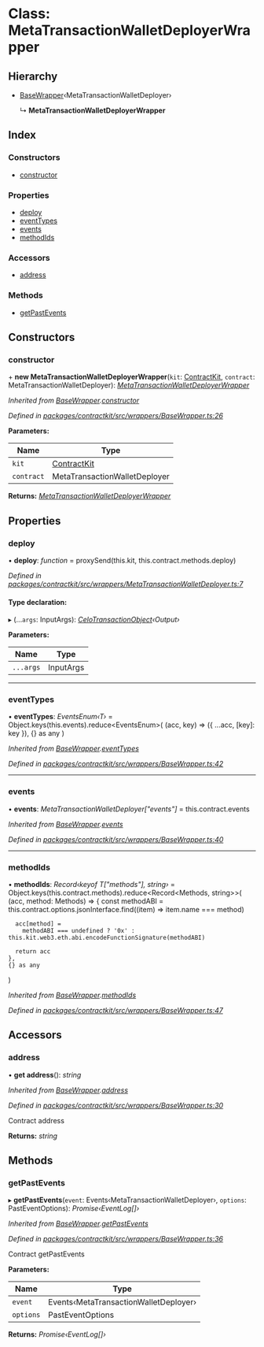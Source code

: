 # Class: MetaTransactionWalletDeployerWrapper

## Hierarchy

* [BaseWrapper](_wrappers_basewrapper_.basewrapper.md)‹MetaTransactionWalletDeployer›

  ↳ **MetaTransactionWalletDeployerWrapper**

## Index

### Constructors

* [constructor](_wrappers_metatransactionwalletdeployer_.metatransactionwalletdeployerwrapper.md#constructor)

### Properties

* [deploy](_wrappers_metatransactionwalletdeployer_.metatransactionwalletdeployerwrapper.md#deploy)
* [eventTypes](_wrappers_metatransactionwalletdeployer_.metatransactionwalletdeployerwrapper.md#eventtypes)
* [events](_wrappers_metatransactionwalletdeployer_.metatransactionwalletdeployerwrapper.md#events)
* [methodIds](_wrappers_metatransactionwalletdeployer_.metatransactionwalletdeployerwrapper.md#methodids)

### Accessors

* [address](_wrappers_metatransactionwalletdeployer_.metatransactionwalletdeployerwrapper.md#address)

### Methods

* [getPastEvents](_wrappers_metatransactionwalletdeployer_.metatransactionwalletdeployerwrapper.md#getpastevents)

## Constructors

###  constructor

\+ **new MetaTransactionWalletDeployerWrapper**(`kit`: [ContractKit](_kit_.contractkit.md), `contract`: MetaTransactionWalletDeployer): *[MetaTransactionWalletDeployerWrapper](_wrappers_metatransactionwalletdeployer_.metatransactionwalletdeployerwrapper.md)*

*Inherited from [BaseWrapper](_wrappers_basewrapper_.basewrapper.md).[constructor](_wrappers_basewrapper_.basewrapper.md#constructor)*

*Defined in [packages/contractkit/src/wrappers/BaseWrapper.ts:26](https://github.com/celo-org/celo-monorepo/blob/master/packages/contractkit/src/wrappers/BaseWrapper.ts#L26)*

**Parameters:**

Name | Type |
------ | ------ |
`kit` | [ContractKit](_kit_.contractkit.md) |
`contract` | MetaTransactionWalletDeployer |

**Returns:** *[MetaTransactionWalletDeployerWrapper](_wrappers_metatransactionwalletdeployer_.metatransactionwalletdeployerwrapper.md)*

## Properties

###  deploy

• **deploy**: *function* = proxySend(this.kit, this.contract.methods.deploy)

*Defined in [packages/contractkit/src/wrappers/MetaTransactionWalletDeployer.ts:7](https://github.com/celo-org/celo-monorepo/blob/master/packages/contractkit/src/wrappers/MetaTransactionWalletDeployer.ts#L7)*

#### Type declaration:

▸ (...`args`: InputArgs): *[CeloTransactionObject](_wrappers_basewrapper_.celotransactionobject.md)‹Output›*

**Parameters:**

Name | Type |
------ | ------ |
`...args` | InputArgs |

___

###  eventTypes

• **eventTypes**: *EventsEnum‹T›* = Object.keys(this.events).reduce<EventsEnum<T>>(
    (acc, key) => ({ ...acc, [key]: key }),
    {} as any
  )

*Inherited from [BaseWrapper](_wrappers_basewrapper_.basewrapper.md).[eventTypes](_wrappers_basewrapper_.basewrapper.md#eventtypes)*

*Defined in [packages/contractkit/src/wrappers/BaseWrapper.ts:42](https://github.com/celo-org/celo-monorepo/blob/master/packages/contractkit/src/wrappers/BaseWrapper.ts#L42)*

___

###  events

• **events**: *MetaTransactionWalletDeployer["events"]* = this.contract.events

*Inherited from [BaseWrapper](_wrappers_basewrapper_.basewrapper.md).[events](_wrappers_basewrapper_.basewrapper.md#events)*

*Defined in [packages/contractkit/src/wrappers/BaseWrapper.ts:40](https://github.com/celo-org/celo-monorepo/blob/master/packages/contractkit/src/wrappers/BaseWrapper.ts#L40)*

___

###  methodIds

• **methodIds**: *Record‹keyof T["methods"], string›* = Object.keys(this.contract.methods).reduce<Record<Methods<T>, string>>(
    (acc, method: Methods<T>) => {
      const methodABI = this.contract.options.jsonInterface.find((item) => item.name === method)

      acc[method] =
        methodABI === undefined ? '0x' : this.kit.web3.eth.abi.encodeFunctionSignature(methodABI)

      return acc
    },
    {} as any
  )

*Inherited from [BaseWrapper](_wrappers_basewrapper_.basewrapper.md).[methodIds](_wrappers_basewrapper_.basewrapper.md#methodids)*

*Defined in [packages/contractkit/src/wrappers/BaseWrapper.ts:47](https://github.com/celo-org/celo-monorepo/blob/master/packages/contractkit/src/wrappers/BaseWrapper.ts#L47)*

## Accessors

###  address

• **get address**(): *string*

*Inherited from [BaseWrapper](_wrappers_basewrapper_.basewrapper.md).[address](_wrappers_basewrapper_.basewrapper.md#address)*

*Defined in [packages/contractkit/src/wrappers/BaseWrapper.ts:30](https://github.com/celo-org/celo-monorepo/blob/master/packages/contractkit/src/wrappers/BaseWrapper.ts#L30)*

Contract address

**Returns:** *string*

## Methods

###  getPastEvents

▸ **getPastEvents**(`event`: Events‹MetaTransactionWalletDeployer›, `options`: PastEventOptions): *Promise‹EventLog[]›*

*Inherited from [BaseWrapper](_wrappers_basewrapper_.basewrapper.md).[getPastEvents](_wrappers_basewrapper_.basewrapper.md#getpastevents)*

*Defined in [packages/contractkit/src/wrappers/BaseWrapper.ts:36](https://github.com/celo-org/celo-monorepo/blob/master/packages/contractkit/src/wrappers/BaseWrapper.ts#L36)*

Contract getPastEvents

**Parameters:**

Name | Type |
------ | ------ |
`event` | Events‹MetaTransactionWalletDeployer› |
`options` | PastEventOptions |

**Returns:** *Promise‹EventLog[]›*

